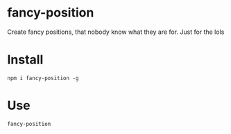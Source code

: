 # fancy-position
Create fancy positions, that nobody know what they are for. Just for the lols


# Install

```
npm i fancy-position -g
```

# Use

```
fancy-position
```

